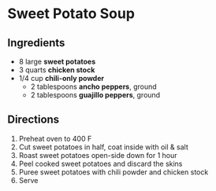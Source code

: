 # Sweet Potato Soup

## Ingredients

* 8 large **sweet potatoes**
* 3 quarts **chicken stock**
* 1/4 cup **chili-only powder**
    * 2 tablespoons **ancho peppers**, ground
    * 2 tablespoons **guajillo peppers**, ground

## Directions

1. Preheat oven to 400 F
1. Cut sweet potatoes in half, coat inside with oil & salt
1. Roast sweet potatoes open-side down for 1 hour
1. Peel cooked sweet potatoes and discard the skins
1. Puree sweet potatoes with chili powder and chicken stock
1. Serve
